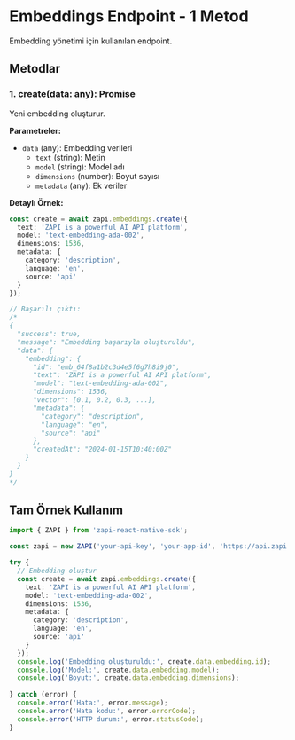 # Embeddings Endpoint - 1 Metod

Embedding yönetimi için kullanılan endpoint.

## Metodlar

### 1. create(data: any): Promise<ApiResponse>
Yeni embedding oluşturur.

**Parametreler:**
- `data` (any): Embedding verileri
  - `text` (string): Metin
  - `model` (string): Model adı
  - `dimensions` (number): Boyut sayısı
  - `metadata` (any): Ek veriler

**Detaylı Örnek:**
```typescript
const create = await zapi.embeddings.create({
  text: 'ZAPI is a powerful AI API platform',
  model: 'text-embedding-ada-002',
  dimensions: 1536,
  metadata: {
    category: 'description',
    language: 'en',
    source: 'api'
  }
});

// Başarılı çıktı:
/*
{
  "success": true,
  "message": "Embedding başarıyla oluşturuldu",
  "data": {
    "embedding": {
      "id": "emb_64f8a1b2c3d4e5f6g7h8i9j0",
      "text": "ZAPI is a powerful AI API platform",
      "model": "text-embedding-ada-002",
      "dimensions": 1536,
      "vector": [0.1, 0.2, 0.3, ...],
      "metadata": {
        "category": "description",
        "language": "en",
        "source": "api"
      },
      "createdAt": "2024-01-15T10:40:00Z"
    }
  }
}
*/
```

## Tam Örnek Kullanım

```typescript
import { ZAPI } from 'zapi-react-native-sdk';

const zapi = new ZAPI('your-api-key', 'your-app-id', 'https://api.zapi.com');

try {
  // Embedding oluştur
  const create = await zapi.embeddings.create({
    text: 'ZAPI is a powerful AI API platform',
    model: 'text-embedding-ada-002',
    dimensions: 1536,
    metadata: {
      category: 'description',
      language: 'en',
      source: 'api'
    }
  });
  console.log('Embedding oluşturuldu:', create.data.embedding.id);
  console.log('Model:', create.data.embedding.model);
  console.log('Boyut:', create.data.embedding.dimensions);
  
} catch (error) {
  console.error('Hata:', error.message);
  console.error('Hata kodu:', error.errorCode);
  console.error('HTTP durum:', error.statusCode);
}
```
